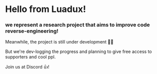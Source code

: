 # Hello from Luadux!
### we represent a research project that aims to improve code reverse-engineering!

Meanwhile, the project is still under development 🔨🔨

But we're dev-logging the progress and planning to give
free access to supporters and cool ppl.

Join us at Discord 👍!
